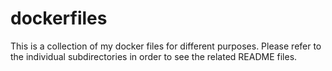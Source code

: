 # dockerfiles

This is a collection of my docker files for different purposes. Please refer to the individual subdirectories in order to see the related README files.